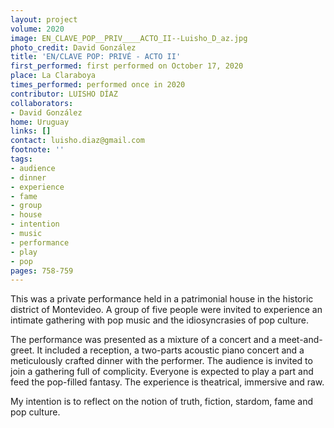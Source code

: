```yaml
---
layout: project
volume: 2020
image: EN_CLAVE_POP__PRIV____ACTO_II--Luisho_D_az.jpg
photo_credit: David González
title: 'EN/CLAVE POP: PRIVÉ - ACTO II'
first_performed: first performed on October 17, 2020
place: La Claraboya
times_performed: performed once in 2020
contributor: LUISHO DÍAZ
collaborators:
- David González
home: Uruguay
links: []
contact: luisho.diaz@gmail.com
footnote: ''
tags:
- audience
- dinner
- experience
- fame
- group
- house
- intention
- music
- performance
- play
- pop
pages: 758-759
---
```

This was a private performance held in a patrimonial house in the historic district of Montevideo. A group of five people were invited to experience an intimate gathering with pop music and the idiosyncrasies of pop culture.

The performance was presented as a mixture of a concert and a meet-and-greet. It included a reception, a two-parts acoustic piano concert and a meticulously crafted dinner with the performer. The audience is invited to join a gathering full of complicity. Everyone is expected to play a part and feed the pop-filled fantasy. The experience is theatrical, immersive and raw.

My intention is to reflect on the notion of truth, fiction, stardom, fame and pop culture.